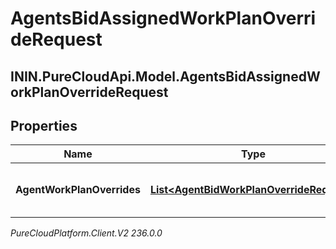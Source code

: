 # AgentsBidAssignedWorkPlanOverrideRequest

## ININ.PureCloudApi.Model.AgentsBidAssignedWorkPlanOverrideRequest

## Properties

|Name | Type | Description | Notes|
|------------ | ------------- | ------------- | -------------|
| **AgentWorkPlanOverrides** | [**List&lt;AgentBidWorkPlanOverrideRequest&gt;**](AgentBidWorkPlanOverrideRequest) | The list of agent work plan overrides | |



_PureCloudPlatform.Client.V2 236.0.0_
